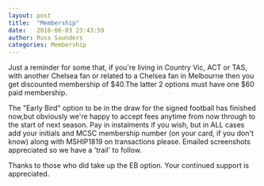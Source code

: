 ```yaml
---
layout: post
title:  "Membership"
date:   2018-06-03 23:43:59
author: Russ Saunders
categories: Membership
---
```


Just a reminder for some that, if you're living in Country Vic, ACT or TAS, with another Chelsea fan or related to a Chelsea fan in Melbourne then you get discounted membership of $40.The latter 2 options must have one $60 paid membership.

The "Early Bird" option to be in the draw for the signed football has finished now,but obviously we're happy to accept fees anytime from now through to the start of next season.
Pay in instalments if you wish, but in ALL cases add your initials and MCSC membership number (on your card, if you don't know) along with MSHIP1819 on transactions please.
Emailed screenshots appreciated so we have a 'trail' to follow.


Thanks to those who did take up the EB option. Your continued support is appreciated.
